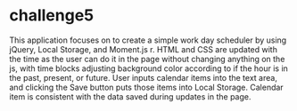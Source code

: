 # challenge5
This application focuses on to create a simple work day scheduler by using jQuery, Local Storage, and Moment.js r.
HTML and CSS are updated with the time as the user can do it in the page without changing anything on the js, with time blocks adjusting background color according to if the hour is in the past, present, or future.
User inputs calendar items into the text area, and clicking the Save button puts those items into Local Storage.
Calendar item is consistent with the data saved during updates in the page.

